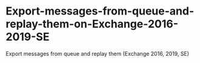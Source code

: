 # Export-messages-from-queue-and-replay-them-on-Exchange-2016-2019-SE
Export messages from queue and replay them (Exchange 2016, 2019, SE)
